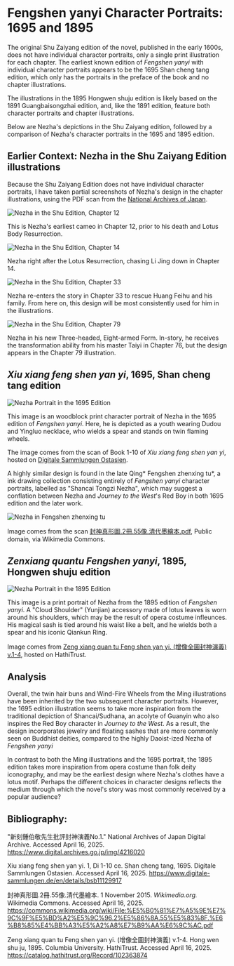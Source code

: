 # Fengshen yanyi Character Portraits: 1695 and 1895

The original Shu Zaiyang edition of the novel, published in the early 1600s, does not have individual character portraits, only a single print illustration for each chapter. The earliest known edition of *Fengshen yanyi* with individual character portraits appears to be the 1695 Shan cheng tang edition, which only has the portraits in the preface of the book and no chapter illustrations.

The illustrations in the 1895 Hongwen shuju edition is likely based on the 1891 Guangbaisongzhai edition, and, like the 1891 edition, feature both character portraits and chapter illustrations.

Below are Nezha's depictions in the Shu Zaiyang edition, followed by a comparison of Nezha's character portraits in the 1695 and 1895 edition.

## Earlier Context: Nezha in the Shu Zaiyang Edition illustrations

Because the Shu Zaiyang Edition does not have individual character portraits, I have taken partial screenshots of Nezha's design in the chapter illustrations, using the PDF scan from the [National Archives of Japan](https://www.digital.archives.go.jp/img/4216020).

![Nezha in the Shu Edition, Chapter 12](https://ryinsilverfish.github.io/media/NezhaChapter12.png)

This is Nezha's earliest cameo in Chapter 12, prior to his death and Lotus Body Resurrection.

![Nezha in the Shu Edition, Chapter 14](https://ryinsilverfish.github.io/media/NezhaChapter14.png)

Nezha right after the Lotus Resurrection, chasing Li Jing down in Chapter 14.

![Nezha in the Shu Edition, Chapter 33](https://ryinsilverfish.github.io/media/NezhaChapter33.png)

Nezha re-enters the story in Chapter 33 to rescue Huang Feihu and his family. From here on, this design will be most consistently used for him in the illustrations.

![Nezha in the Shu Edition, Chapter 79](https://ryinsilverfish.github.io/media/NezhaChapter79.png)

Nezha in his new Three-headed, Eight-armed Form. In-story, he receives the transformation ability from his master Taiyi in Chapter 76, but the design appears in the Chapter 79 illustration.

## *Xiu xiang feng shen yan yi*, 1695, Shan cheng tang edition

![Nezha Portrait in the 1695 Edition](https://api.digitale-sammlungen.de/iiif/image/v2/bsb11129917_00038/full/full/0/default.jpg) 

This image is an woodblock print character portrait of Nezha in the 1695 edition of *Fengshen yanyi*. Here, he is depicted as a youth wearing Dudou and Yingluo necklace, who wields a spear and stands on twin flaming wheels.

The image comes from the scan of Book 1-10 of *Xiu xiang feng shen yan yi*, hosted on [Digitale Sammlungen Ostasien](https://ostasien.digitale-sammlungen.de/view/bsb11129917?page=38,39).

A highly similar design is found in the late Qing* Fengshen zhenxing tu*, a ink drawing collection consisting entirely of *Fengshen yanyi* character portraits, labelled as "Shancai Tongzi Nezha", which may suggest a conflation between Nezha and *Journey to the West*'s Red Boy in both 1695 edition and the later work.

![Nezha in Fengshen zhenxing tu](https://upload.wikimedia.org/wikipedia/commons/thumb/5/5c/%E5%B0%81%E7%A5%9E%E7%9C%9F%E5%BD%A2%E5%9C%96.2%E5%86%8A.55%E5%83%8F.%E6%B8%85%E4%BB%A3%E5%A2%A8%E7%B9%AA%E6%9C%AC.pdf/page31-679px-%E5%B0%81%E7%A5%9E%E7%9C%9F%E5%BD%A2%E5%9C%96.2%E5%86%8A.55%E5%83%8F.%E6%B8%85%E4%BB%A3%E5%A2%A8%E7%B9%AA%E6%9C%AC.pdf.jpg)

Image comes from the scan [封神真形圖.2冊.55像.清代墨繪本.pdf](https://upload.wikimedia.org/wikipedia/commons/5/5c/%E5%B0%81%E7%A5%9E%E7%9C%9F%E5%BD%A2%E5%9C%96.2%E5%86%8A.55%E5%83%8F.%E6%B8%85%E4%BB%A3%E5%A2%A8%E7%B9%AA%E6%9C%AC.pdf), Public domain, via Wikimedia Commons.


## *Zenxiang quantu Fengshen yanyi*, 1895, Hongwen shuju edition

![Nezha Portrait in the 1895 Edition](https://ryinsilverfish.github.io/media/Nezha1895.jpg)

This image is a print portrait of Nezha from the 1895 edition of *Fengshen yanyi*. A "Cloud Shoulder" (Yunjian) accessory made of lotus leaves is worn around his shoulders, which may be the result of opera costume infleunces. His magical sash is tied around his waist like a belt, and he wields both a spear and his iconic Qiankun Ring.

Image comes from [Zeng xiang quan tu Feng shen yan yi. (增像全圖封神演義) v.1-4](https://babel.hathitrust.org/cgi/pt?id=nnc1.cu05117771&seq=132), hosted on HathiTrust.

## Analysis

Overall, the twin hair buns and Wind-Fire Wheels from the Ming illustrations have been inherited by the two subsequent character portraits. However, the 1695 edition illustration seems to take more inspiration from the traditional depiction of Shancai/Sudhana, an acolyte of Guanyin who also inspires the Red Boy character in *Journey to the West*. As a result, the design incorporates jewelry and floating sashes that are more commonly seen on Buddhist deities, compared to the highly Daoist-ized Nezha of *Fengshen yanyi*

In contrast to both the Ming illustrations and the 1695 portrait, the 1895 edition takes more inspiration from opera costume than folk deity iconography, and may be the earliest design where Nezha's clothes have a lotus motif. Perhaps the different choices in character designs reflects the medium through which the novel's story was most commonly received by a popular audience?

## Bibliography:

"新刻鍾伯敬先生批評封神演義No.1." National Archives of Japan Digital Archive. Accessed April 16, 2025. https://www.digital.archives.go.jp/img/4216020

Xiu xiang feng shen yan yi. 1, Di 1-10 ce. Shan cheng tang, 1695. Digitale Sammlungen Ostasien. Accessed April 16, 2025. https://www.digitale-sammlungen.de/en/details/bsb11129917

封神真形圖.2冊.55像.清代墨繪本. 1 November 2015. *Wikimedia.org.* Wikimedia Commons. Accessed April 16, 2025. https://commons.wikimedia.org/wiki/File:%E5%B0%81%E7%A5%9E%E7%9C%9F%E5%BD%A2%E5%9C%96.2%E5%86%8A.55%E5%83%8F.%E6%B8%85%E4%BB%A3%E5%A2%A8%E7%B9%AA%E6%9C%AC.pdf

Zeng xiang quan tu Feng shen yan yi. (增像全圖封神演義) v.1-4. Hong wen shu ju, 1895. Columbia University. HathiTrust. Accessed April 16, 2025. https://catalog.hathitrust.org/Record/102363874
